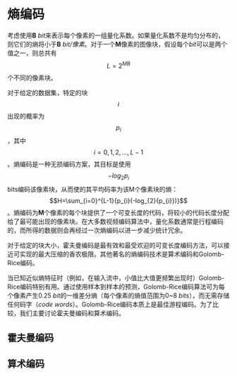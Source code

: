# 熵编码
考虑使用**B** *bit*来表示每个像素的一组量化系数。如果量化系数不是均匀分布的，则它们的熵将小于**B** *bit/像素*。对于一个**M**像素的图像块，假设每个*bit*可以是两个值之一，则总共有$$L = 2^{MB}$$个不同的像素块。

对于给定的数据集，特定的块$$i$$出现的概率为$$p_{i}$$，其中$$i = 0, 1, 2, ..., L-1$$。熵编码是一种无损编码方案，其目标是使用$$-log_{2}p_{i}$$ bits编码该像素块，从而使的其平均码率为该M个像素块的熵：$$H=\sum_{i=0}^{L-1}{p_{i}(-log_{2}{p_{i}})}$$。熵编码为**M**个像素的每个块提供了一个可变长度的代码，将较小的代码长度分配给了最可能出现的像素块。在大多数视频编码算法中，量化系数通常是行程编码的，而所得的数据则会再经过一次熵编码以进一步减少统计冗余。

对于给定的块大小，霍夫曼编码是最有效和最受欢迎的可变长度编码方法，可以接近可实现的最大压缩的香农极限。其他著名的熵编码技术是算术编码和Golomb-Rice编码。

当已知近似熵特征时（例如，在输入流中，小值比大值更频繁出现时）Golomb-Rice编码特别有用。通过使用样本到样本的预测，Golomb-Rice编码算法可为每个像素产生0.25 *bit*的一维差分熵（每个像素的熵值范围为0~8 *bits*），而无需存储任何码字（*code words*）。Golomb-Rice编码本质上是最佳游程编码。为了比较，我们主要讨论霍夫曼编码和算术编码。

## 霍夫曼编码

## 算术编码